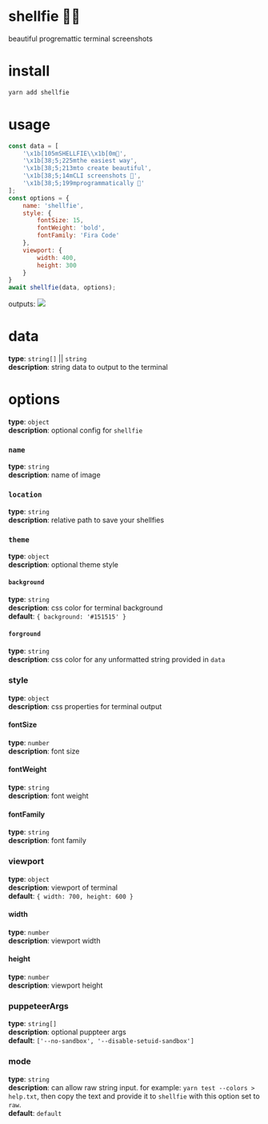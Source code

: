 # shellfie 🤳🏽

beautiful progremattic terminal screenshots

# install
```bash
yarn add shellfie
```

# usage
```js
const data = [
    '\x1b[105mSHELLFIE\\x1b[0m🤳',
    '\x1b[38;5;225mthe easiest way',
    '\x1b[38;5;213mto create beautiful',
    '\x1b[38;5;14mCLI screenshots 📸',
    '\x1b[38;5;199mprogrammatically 🚀'
];
const options = {
    name: 'shellfie',
    style: {
        fontSize: 15,
        fontWeight: 'bold',
        fontFamily: 'Fira Code'
    },
    viewport: {
        width: 400,
        height: 300
    }
}
await shellfie(data, options);
```

outputs:
![](https://github.com/tool3/shellfied/blob/master/shellfies/shellfie.png?raw=true)


# data
**type**: `string[]` || `string`   
**description**: string data to output to the terminal

# options
**type**: `object`   
**description**: optional config for `shellfie`
### `name`
**type**: `string`   
**description**: name of image   

### `location`
**type**: `string`   
**description**: relative path to save your shellfies   

### `theme`
**type**: `object`   
**description**: optional theme style
#### `background`
**type**: `string`   
**description**: css color for terminal background   
**default**: `{ background: '#151515' }`
#### `forground`
**type**: `string`   
**description**: css color for any unformatted string provided in `data`

### style
**type**: `object`   
**description**: css properties for terminal output
#### fontSize
**type**: `number`   
**description**: font size
#### fontWeight
**type**: `string`   
**description**: font weight

#### fontFamily
**type**: `string`   
**description**: font family

### viewport
**type**: `object`   
**description**: viewport of terminal   
**default**: `{ width: 700, height: 600 }`
#### width
**type**: `number`   
**description**: viewport width

#### height
**type**: `number`   
**description**: viewport height

### puppeteerArgs
**type**: `string[]`   
**description**: optional puppteer args    
**default**: `['--no-sandbox', '--disable-setuid-sandbox']`

### mode
**type**: `string`   
**description**: can allow raw string input. for example: `yarn test --colors > help.txt`, then copy the text and provide it to `shellfie` with this option set to `raw`.   
**default**: `default`